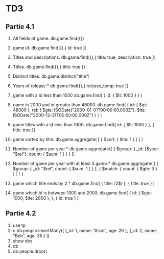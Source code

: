 # TD3

## Partie 4.1

1. All fields of game.
db.game.find({})

2. game id.
db.game.find({},{ id: true })

3. Titles and descriptions.
db.game.find({},{ title: true, description: true })

4. Titles.
db.game.find({},{ title: true })

5. Distinct titles.
db.game.distinct("title")

6. Years of release.*
db.game.find({},{ release_temp: true })

7. game with a id less than 1000
db.game.find(
    { id: { $lt: 1000 } }
)

8. game in 2000 and id greater than 48000.
db.game.find(
    {
        id: { $gt: 48000 },
        rel: { $gte: ISODate("2000-01-01T00:00:00.000Z"), $lte: ISODate("2000-12-31T00:00:00.000Z") }
    }
)

9. game titles with a id less than 1000.
db.game.find({ id: { $lt: 1000 } }, { title: true })

10. game sorted by title.
db.game.aggregate(
    [
        { $sort: { title: 1 } }
    ]
)

11. Number of game per year.*
db.game.aggregate([
    {
        $group: {
            _id: {$year: "$rel"},
            count: { $sum: 1 }
        }
    }
])

12. Number of game per year with at least 3 game.*
db.game.aggregate(
    [
        { $group: { _id: "$rel", count: { $sum: 1 } } },
        { $match: { count: { $gte: 3 } } }
    ]
)

13. game which title ends by 2.*
db.game.find(
    { title: /2$/ },
    { title: true }
)

14. game which id is between 1000 and 2000.
db.game.find(
    {
        id: { $gte: 1000, $lte: 2000 },
    },
    { id: true }
)

## Partie 4.2

1. use tp
2. o
db.people.insertMany([
    {_id: 1, name: "Alice", age: 20 },
    {_id: 2, name: "Bob", age: 35 }
])
3. show dbs
4. db
5. db.people.drop()
